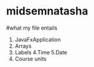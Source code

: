 # midsemnatasha
#what my file entails
1. JavaFxApplication
2. Arrays
3. Labels
4.Time
5.Date
6. Course units

